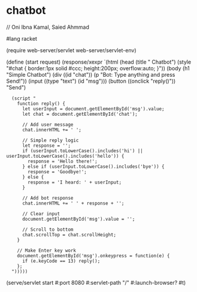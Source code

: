 # chatbot
// Oni Ibna Kamal, Saied Ahmmad

#lang racket

(require web-server/servlet
         web-server/servlet-env)

(define (start request)
  (response/xexpr
   `(html
     (head
      (title " Chatbot")
      (style "#chat { border:1px solid #ccc; height:200px; overflow:auto; }"))
     (body
      (h1 "Simple Chatbot")
      (div ((id "chat"))
           (p "Bot: Type anything and press Send!"))
      (input ((type "text") (id "msg")))
      (button ((onclick "reply()")) "Send")
      
      (script "
        function reply() {
          let userInput = document.getElementById('msg').value;
          let chat = document.getElementById('chat');
          
          // Add user message
          chat.innerHTML += ' ';
          
          // Simple reply logic
          let response = '';
          if (userInput.toLowerCase().includes('hi') ||   userInput.toLowerCase().includes('hello')) {
            response = 'Hello there!';
          } else if (userInput.toLowerCase().includes('bye')) {
            response = 'Goodbye!';
          } else {
            response = 'I heard: ' + userInput;
          }
          
          // Add bot response
          chat.innerHTML += ' ' + response + '';
          
          // Clear input
          document.getElementById('msg').value = '';
          
          // Scroll to bottom
          chat.scrollTop = chat.scrollHeight;
        }
        
        // Make Enter key work
        document.getElementById('msg').onkeypress = function(e) {
          if (e.keyCode == 13) reply();
        };
      ")))))

(serve/servlet start
               #:port 8080
               #:servlet-path "/"
               #:launch-browser? #t)
